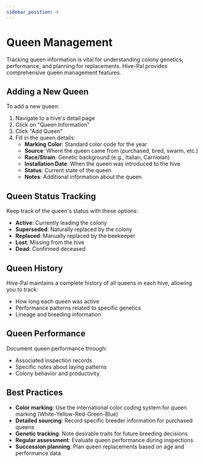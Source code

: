 ```yaml
---
sidebar_position: 4
---
```


# Queen Management

Tracking queen information is vital for understanding colony genetics, performance, and planning for replacements. Hive-Pal provides comprehensive queen management features.

## Adding a New Queen

To add a new queen:

1. Navigate to a hive's detail page
2. Click on "Queen Information"
3. Click "Add Queen"
4. Fill in the queen details:
   - **Marking Color**: Standard color code for the year
   - **Source**: Where the queen came from (purchased, bred, swarm, etc.)
   - **Race/Strain**: Genetic background (e.g., Italian, Carniolan)
   - **Installation Date**: When the queen was introduced to the hive
   - **Status**: Current state of the queen
   - **Notes**: Additional information about the queen

## Queen Status Tracking

Keep track of the queen's status with these options:

- **Active**: Currently leading the colony
- **Superseded**: Naturally replaced by the colony
- **Replaced**: Manually replaced by the beekeeper
- **Lost**: Missing from the hive
- **Dead**: Confirmed deceased

## Queen History

Hive-Pal maintains a complete history of all queens in each hive, allowing you to track:

- How long each queen was active
- Performance patterns related to specific genetics
- Lineage and breeding information

## Queen Performance

Document queen performance through:

- Associated inspection records
- Specific notes about laying patterns
- Colony behavior and productivity

## Best Practices

- **Color marking**: Use the international color coding system for queen marking (White-Yellow-Red-Green-Blue)
- **Detailed sourcing**: Record specific breeder information for purchased queens
- **Genetic tracking**: Note desirable traits for future breeding decisions
- **Regular assessment**: Evaluate queen performance during inspections
- **Succession planning**: Plan queen replacements based on age and performance data